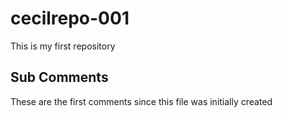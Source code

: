 # cecilrepo-001
This is my first repository

## Sub Comments
These are  the first comments since this file was initially created

